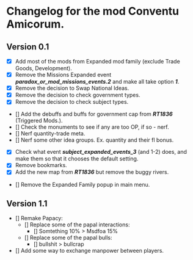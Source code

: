 #  Changelog for the mod Conventu Amicorum.
## Version 0.1
- [x] Add most of the mods from Expanded mod family (exclude Trade Goods, Development). 
- [x] Remove the Missions Expanded event ***paradox_or_mod_missions_events.2*** and make all take option ***1***.
- [x] Remove the decision to Swap National Ideas.
- [x] Remove the decision to check government types.
- [x] Remove the decision to check subject types.
- [] Add the debuffs and buffs for government cap from ***RT1836*** (Triggered Mods.).
- [] Check the monuments to see if any are too OP, if so - nerf.
- [] Nerf quantity-trade meta.
- [] Nerf some other idea groups. Ex. quantity and their fl bonus.
- [x] Check what event ***subject_expanded_events_3*** (and 1-2) does, and make them so that it chooses the default setting.
- [x] Remove bookmarks.
- [x] Add the new map from ***RT1836*** but remove the buggy rivers.
- [] Remove the Expanded Family popup in main menu.

## Version 1.1
- [] Remake Papacy:
    - [] Replace some of the papal interactions:
        - [] Somtething 10% > Msdfoa 15%
    - [] Replace some of the papal bulls:
        - [] bullshit > bullcrap
- [] Add some way to exchange manpower between players.

